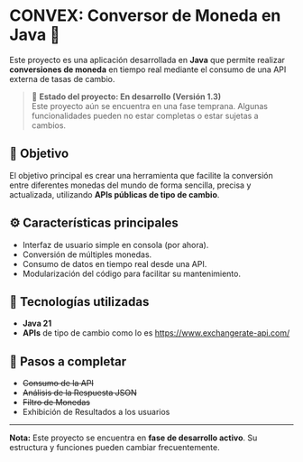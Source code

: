 # CONVEX: Conversor de Moneda en Java 💱

Este proyecto es una aplicación desarrollada en **Java** que permite realizar **conversiones de moneda** en tiempo real mediante el consumo de una API externa de tasas de cambio.

> 🚧 **Estado del proyecto: En desarrollo (Versión 1.3)**  
> Este proyecto aún se encuentra en una fase temprana. Algunas funcionalidades pueden no estar completas o estar sujetas a cambios.

## 📌 Objetivo

El objetivo principal es crear una herramienta que facilite la conversión entre diferentes monedas del mundo de forma sencilla, precisa y actualizada, utilizando **APIs públicas de tipo de cambio**.

## ⚙️ Características principales

- Interfaz de usuario simple en consola (por ahora).
- Conversión de múltiples monedas.
- Consumo de datos en tiempo real desde una API.
- Modularización del código para facilitar su mantenimiento.

## 🧱 Tecnologías utilizadas

- **Java 21**
- **APIs** de tipo de cambio como lo es https://www.exchangerate-api.com/


## 📝 Pasos a completar

- ~~Consumo de la API~~  
- ~~Análisis de la Respuesta JSON~~  
- ~~Filtro de Monedas~~  
- Exhibición de Resultados a los usuarios

---

**Nota:** Este proyecto se encuentra en **fase de desarrollo activo**. Su estructura y funciones pueden cambiar frecuentemente.